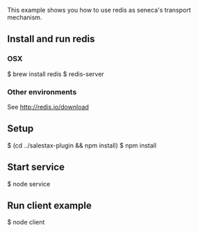 
This example shows you how to use redis as seneca's transport mechanism.

## Install and run redis

### OSX

$ brew install redis
$ redis-server

### Other environments

See http://redis.io/download

## Setup

$ (cd ../salestax-plugin && npm install)
$ npm install

## Start service

$ node service

## Run client example

$ node client
